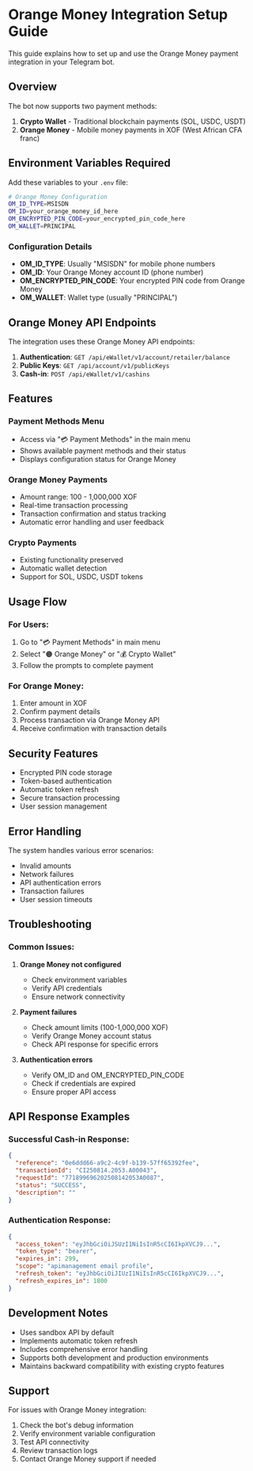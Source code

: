 # Orange Money Integration Setup Guide

This guide explains how to set up and use the Orange Money payment integration in your Telegram bot.

## Overview

The bot now supports two payment methods:
1. **Crypto Wallet** - Traditional blockchain payments (SOL, USDC, USDT)
2. **Orange Money** - Mobile money payments in XOF (West African CFA franc)

## Environment Variables Required

Add these variables to your `.env` file:

```bash
# Orange Money Configuration
OM_ID_TYPE=MSISDN
OM_ID=your_orange_money_id_here
OM_ENCRYPTED_PIN_CODE=your_encrypted_pin_code_here
OM_WALLET=PRINCIPAL
```

### Configuration Details

- **OM_ID_TYPE**: Usually "MSISDN" for mobile phone numbers
- **OM_ID**: Your Orange Money account ID (phone number)
- **OM_ENCRYPTED_PIN_CODE**: Your encrypted PIN code from Orange Money
- **OM_WALLET**: Wallet type (usually "PRINCIPAL")

## Orange Money API Endpoints

The integration uses these Orange Money API endpoints:

1. **Authentication**: `GET /api/eWallet/v1/account/retailer/balance`
2. **Public Keys**: `GET /api/account/v1/publicKeys`
3. **Cash-in**: `POST /api/eWallet/v1/cashins`

## Features

### Payment Methods Menu
- Access via "💳 Payment Methods" in the main menu
- Shows available payment methods and their status
- Displays configuration status for Orange Money

### Orange Money Payments
- Amount range: 100 - 1,000,000 XOF
- Real-time transaction processing
- Transaction confirmation and status tracking
- Automatic error handling and user feedback

### Crypto Payments
- Existing functionality preserved
- Automatic wallet detection
- Support for SOL, USDC, USDT tokens

## Usage Flow

### For Users:
1. Go to "💳 Payment Methods" in main menu
2. Select "🟠 Orange Money" or "💰 Crypto Wallet"
3. Follow the prompts to complete payment

### For Orange Money:
1. Enter amount in XOF
2. Confirm payment details
3. Process transaction via Orange Money API
4. Receive confirmation with transaction details

## Security Features

- Encrypted PIN code storage
- Token-based authentication
- Automatic token refresh
- Secure transaction processing
- User session management

## Error Handling

The system handles various error scenarios:
- Invalid amounts
- Network failures
- API authentication errors
- Transaction failures
- User session timeouts

## Troubleshooting

### Common Issues:

1. **Orange Money not configured**
   - Check environment variables
   - Verify API credentials
   - Ensure network connectivity

2. **Payment failures**
   - Check amount limits (100-1,000,000 XOF)
   - Verify Orange Money account status
   - Check API response for specific errors

3. **Authentication errors**
   - Verify OM_ID and OM_ENCRYPTED_PIN_CODE
   - Check if credentials are expired
   - Ensure proper API access

## API Response Examples

### Successful Cash-in Response:
```json
{
  "reference": "0e6ddd66-a9c2-4c9f-b139-57ff65392fee",
  "transactionId": "CI250814.2053.A00043",
  "requestId": "771899696202508142053A0087",
  "status": "SUCCESS",
  "description": ""
}
```

### Authentication Response:
```json
{
  "access_token": "eyJhbGciOiJSUzI1NiIsInR5cCI6IkpXVCJ9...",
  "token_type": "bearer",
  "expires_in": 299,
  "scope": "apimanagement email profile",
  "refresh_token": "eyJhbGciOiJIUzI1NiIsInR5cCI6IkpXVCJ9...",
  "refresh_expires_in": 1800
}
```

## Development Notes

- Uses sandbox API by default
- Implements automatic token refresh
- Includes comprehensive error handling
- Supports both development and production environments
- Maintains backward compatibility with existing crypto features

## Support

For issues with Orange Money integration:
1. Check the bot's debug information
2. Verify environment variable configuration
3. Test API connectivity
4. Review transaction logs
5. Contact Orange Money support if needed

